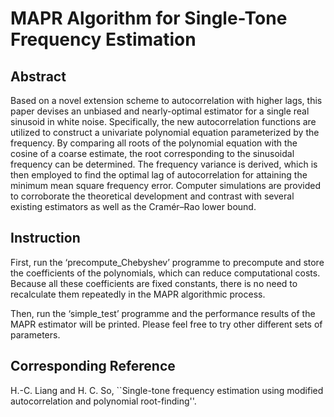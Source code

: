 # MAPR Algorithm for Single-Tone Frequency Estimation
 ## Abstract
 Based on a novel extension scheme to autocorrelation with higher lags, this paper devises an unbiased and nearly-optimal estimator for a single real sinusoid in white noise. Specifically, the new autocorrelation functions are utilized to construct a univariate polynomial equation parameterized by the frequency. By comparing all roots of the polynomial equation with the cosine of a coarse estimate, the root corresponding to the sinusoidal frequency can be determined. The frequency variance is derived, which is then employed to find the optimal lag of autocorrelation for attaining the minimum mean square frequency error. Computer simulations are provided to corroborate the theoretical development and contrast with several existing estimators as well as the Cramér–Rao lower bound.
 ## Instruction
 First, run the ‘precompute_Chebyshev’ programme to precompute and store the coefficients of the polynomials, which can reduce computational costs. Because all these coefficients are fixed constants, there is no need to recalculate them repeatedly in the MAPR algorithmic process. 
 
 Then, run the ‘simple_test’ programme and the performance results of the MAPR estimator will be printed. Please feel free to try other different sets of parameters.
 ## Corresponding Reference
 H.-C. Liang and H. C. So, ``Single-tone frequency estimation using modified autocorrelation and polynomial root-finding''.

